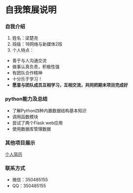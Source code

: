 # 自我策展说明

### 自我介绍
1. 姓名：梁楚尧
2. 班级：18网络与新媒体2班
3. 个人特点：
* 善于与人沟通交流
* 做事认真负责，积极性强
* 有团队合作精神
* 十分乐于学习！
* **愿意与团队成员互相学习，互相交流，共同把期末项目完成好**

### python能力及总结
* 了解Python四种内置数据结构基本知识
* 调用函数模块
* 尝试了两个Flask web应用
* 使用数据库管理数据

### 其他项目展示
[个人简历](http://liangchuyao.gitee.io/resume/)

### 联系方式
* 微信：350485155
* QQ：350485155
